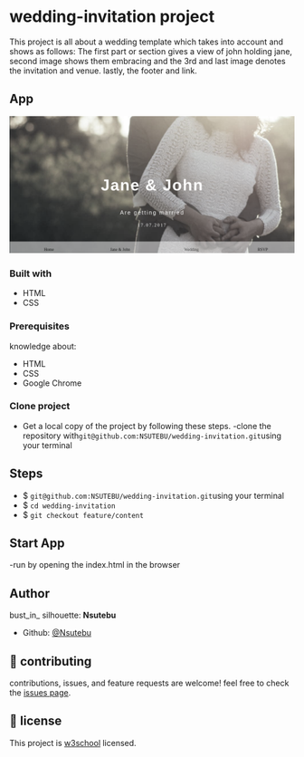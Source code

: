 # wedding-invitation project
This project is all about a wedding template which takes into account and shows as follows: The first part or section gives a view of john holding jane, second image shows them embracing and the 3rd and last image denotes the invitation and venue. lastly, the footer and link.

## App
![wedding-template](assets/images/wedding.png) 

### Built with
- HTML
- CSS

### Prerequisites
knowledge about:
- HTML
- CSS
- Google Chrome

### Clone project
- Get a local copy of the project by following these steps.
-clone the repository with`git@github.com:NSUTEBU/wedding-invitation.git`using your terminal

## Steps
- $ `git@github.com:NSUTEBU/wedding-invitation.git`using your terminal
- $ `cd wedding-invitation`
- $ `git checkout feature/content`
## Start App

-run by opening the index.html in the browser
## Author
bust_in_ silhouette: **Nsutebu**
- Github: [@Nsutebu](https://github.com/NSUTEBU/wedding-invitation)

## :handshake: contributing
contributions, issues, and feature requests are welcome!
feel free to check the [issues page](https://github.com/NSUTEBU/wedding-invitation/issues).

## :memo: license
This project is [w3school](./LICENSE) licensed.
